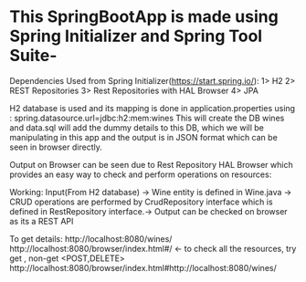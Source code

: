 # This SpringBootApp is made using Spring Initializer and Spring Tool Suite-

Dependencies Used from Spring Initializer(https://start.spring.io/):
1> H2
2> REST Repositories
3> Rest Repositories with HAL Browser
4> JPA

H2 database is used and its mapping is done in application.properties using :
spring.datasource.url=jdbc:h2:mem:wines
This will create the DB wines and data.sql will add the dummy details to this DB, which we will be manipulating in this app and the output is in JSON format which can be seen in browser directly.

Output on Browser can be seen due to Rest Repository HAL Browser which provides an easy way to check and perform operations on resources:

Working:
Input(From H2 database) -> Wine entity is defined in Wine.java  -> CRUD operations are performed by CrudRepository interface which is  defined in RestRepository interface.-> Output can be checked on browser as its a REST API 

To get details:
http://localhost:8080/wines/
http://localhost:8080/browser/index.html#/  <- to check all the resources, try get , non-get <POST,DELETE>
http://localhost:8080/browser/index.html#http://localhost:8080/wines/
